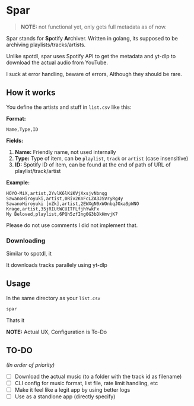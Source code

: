 # Spar

> **NOTE:** not functional yet, only gets full metadata as of now.

Spar stands for **Sp**otify **Ar**chiver.
Written in golang, its supposed to be archiving playlists/tracks/artists.

Unlike spotdl, spar uses Spotify API to get the metadata and yt-dlp to download the actual audio from YouTube.

I suck at error handling, beware of errors, Although they should be rare.

## How it works

You define the artists and stuff in `list.csv` like this:

**Format:**

```csv
Name,Type,ID
```

**Fields:**

1. **Name:** Friendly name, not used internally
2. **Type:** Type of item, can be `playlist`, `track` or `artist` (case insensitive)
3. **ID:** Spotify ID of item, can be found at the end of path of URL of playlist/track/artist

**Example:**

```csv
HOYO-MiX,artist,2YvlK6lKiKVjXxsjvNbnqg
SawanoHiroyuki,artist,0Riv2KnFcLZA3JSVryRg4y
SawanoHiroyuki [nZk],artist,2EWXgN0xWOnbqJOxa9pWNO
Krage,artist,35jRIUtWCUITFLfjhYwkFx
My Beloved,playlist,6PQh5zfIng0G3bDkHmvjK7
```

Please do not use comments I did not implement that.

### Downloading

Similar to spotdl, it 

It downloads tracks parallely using yt-dlp

## Usage

In the same directory as your `list.csv`

```bash
spar
```

Thats it

**NOTE:** Actual UX, Configuration is To-Do

## TO-DO

*(In order of priority)*

- [ ] Download the actual music (to a folder with the track id as filename)
- [ ] CLI config for music format, list file, rate limit handling, etc
- [ ] Make it feel like a legit app by using better logs
- [ ] Use as a standlone app (directly specify)

